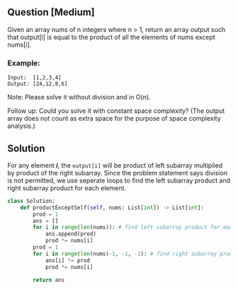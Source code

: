 ## Question [Medium]
Given an array nums of n integers where n > 1,  return an array output such that output[i] is equal to the product of all the elements of nums except nums[i].

### Example:
```
Input:  [1,2,3,4]
Output: [24,12,8,6]
```
Note: Please solve it without division and in O(n).

Follow up:
Could you solve it with constant space complexity? (The output array does not count as extra space for the purpose of space complexity analysis.)

## Solution
For any element ***i***, the ```output[i]``` will be product of left subarray multiplied by product of the right subarray.
Since the problem statement says division is not permitted, we use seperate loops to find the left subarray product and right subarray product for each element.

```python
class Solution:
    def productExceptSelf(self, nums: List[int]) -> List[int]:
        prod = 1
        ans = []
        for i in range(len(nums)): # find left subarray product for each element
            ans.append(prod)
            prod *= nums[i]
        prod = 1
        for i in range(len(nums)-1, -1, -1): # find right subarray product
            ans[i] *= prod
            prod *= nums[i]
            
        return ans
```

